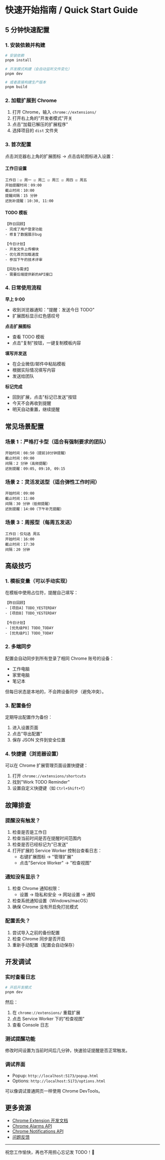 # 快速开始指南 / Quick Start Guide

## 5 分钟快速配置

### 1. 安装依赖并构建

```bash
# 安装依赖
pnpm install

# 开发模式构建（会自动监听文件变化）
pnpm dev

# 或者直接构建生产版本
pnpm build
```

### 2. 加载扩展到 Chrome

1. 打开 Chrome，输入 `chrome://extensions/`
2. 打开右上角的"开发者模式"开关
3. 点击"加载已解压的扩展程序"
4. 选择项目的 `dist` 文件夹

### 3. 首次配置

点击浏览器右上角的扩展图标 → 点击齿轮图标进入设置：

#### 工作日设置

```
工作日：☑ 周一 ☑ 周二 ☑ 周三 ☑ 周四 ☑ 周五
开始提醒时间：09:00
截止时间：10:00
提醒间隔：15 分钟
迟到补提醒：10:30, 11:00
```

#### TODO 模板

```
【昨日回顾】
- 完成了用户登录功能
- 修复了数据展示bug

【今日计划】
- 开发文件上传模块
- 优化首页加载速度
- 参加下午的技术评审

【风险与需求】
- 需要后端提供新的API接口
```

### 4. 日常使用流程

**早上 9:00**

- 收到浏览器通知："提醒：发送今日 TODO"
- 扩展图标显示红色感叹号

**点击扩展图标**

- 查看 TODO 模板
- 点击"复制"按钮，一键复制模板内容

**填写并发送**

- 在企业微信/邮件中粘贴模板
- 根据实际情况填写内容
- 发送给团队

**标记完成**

- 回到扩展，点击"标记已发送"按钮
- 今天不会再收到提醒
- 明天自动重置，继续提醒

## 常见场景配置

### 场景 1：严格打卡型（适合有强制要求的团队）

```
开始时间：08:50（提前10分钟提醒）
截止时间：09:00
间隔：2 分钟（高频提醒）
迟到提醒：09:05, 09:10, 09:15
```

### 场景 2：灵活发送型（适合弹性工作时间）

```
开始时间：09:00
截止时间：11:00
间隔：30 分钟（低频提醒）
迟到提醒：14:00（下午补充提醒）
```

### 场景 3：周报型（每周五发送）

```
工作日：仅勾选 周五
开始时间：16:00
截止时间：17:30
间隔：20 分钟
```

## 高级技巧

### 1. 模板变量（可以手动实现）

在模板中使用占位符，提醒自己填写：

```
【昨日回顾】
- [项目A] TODO_YESTERDAY
- [项目B] TODO_YESTERDAY

【今日计划】
- [优先级P0] TODO_TODAY
- [优先级P1] TODO_TODAY
```

### 2. 多端同步

配置会自动同步到所有登录了相同 Chrome 账号的设备：

- 工作电脑
- 家里电脑
- 笔记本

但每日状态是本地的，不会跨设备同步（避免冲突）。

### 3. 配置备份

定期导出配置作为备份：

1. 进入设置页面
2. 点击"导出配置"
3. 保存 JSON 文件到安全位置

### 4. 快捷键（浏览器设置）

可以在 Chrome 扩展管理页面设置快捷键：

1. 打开 `chrome://extensions/shortcuts`
2. 找到"Work TODO Reminder"
3. 设置自定义快捷键（如 `Ctrl+Shift+T`）

## 故障排查

### 提醒没有触发？

1. 检查是否是工作日
2. 检查当前时间是否在提醒时间范围内
3. 检查是否已经标记为"已发送"
4. 打开扩展的 Service Worker 控制台查看日志：
   - 右键扩展图标 → "管理扩展"
   - 点击"Service Worker" → "检查视图"

### 通知没有显示？

1. 检查 Chrome 通知权限：
   - 设置 → 隐私和安全 → 网站设置 → 通知
2. 检查系统通知设置（Windows/macOS）
3. 确保 Chrome 没有开启免打扰模式

### 配置丢失？

1. 尝试导入之前的备份配置
2. 检查 Chrome 同步是否开启
3. 重新手动配置（配置会自动保存）

## 开发调试

### 实时查看日志

```bash
# 开启开发模式
pnpm dev
```

然后：

1. 在 `chrome://extensions/` 重载扩展
2. 点击 Service Worker 下的"检查视图"
3. 查看 Console 日志

### 测试提醒功能

修改时间设置为当前时间后几分钟，快速验证提醒是否正常触发。

### 调试界面

- Popup: `http://localhost:5173/popup.html`
- Options: `http://localhost:5173/options.html`

可以像调试普通网页一样使用 Chrome DevTools。

## 更多资源

- [Chrome Extension 开发文档](https://developer.chrome.com/docs/extensions/)
- [Chrome Alarms API](https://developer.chrome.com/docs/extensions/reference/alarms/)
- [Chrome Notifications API](https://developer.chrome.com/docs/extensions/reference/notifications/)
- [问题反馈](https://github.com/your-repo/issues)

---

祝您工作愉快，再也不用担心忘记发 TODO！🎉

